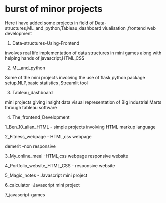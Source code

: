 # burst of minor projects

Here i have added some projects in field of Data-structures,ML_and_python,Tableau_dashboard viualisation ,frontend web development


1. Data-structures-Using-Frontend

involves real life implementation of data structures in mini games along with helping hands of javascript,HTML,CSS

2. ML_and_python


Some of the mini projects involving the use of flask,python package setup,NLP,basic statistics ,Streamlit tool

3. Tableau_dashboard

mini projects giving insight data visual representation of Big industrial Marts through tableau software

4. The_frontend_Development

1_Ben_10_alian_HTML - simple projects involving HTML markup language

2_Fitness_webpage - HTML,css webpage 

demerit -non responsive 

3_My_online_meal -HTML,css webpage responsive website

4_Portfolio_website_HTML_CSS - responsive website

5_Magic_notes - Javascript mini project

6_calculator -Javascript mini project

7_javascript-games

